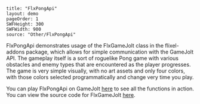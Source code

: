 ```
title: "FlxPongApi"
layout: demo
pageOrder: 1
SWFHeight: 300
SWFWidth: 900
source: "Other/FlxPongApi"
```

FlxPongApi demonstrates usage of the FlxGameJolt class in the flixel-addons package, which allows for simple communication with the GameJolt API. The gameplay itself is a sort of roguelike Pong game with various obstacles and enemy types that are encountered as the player progresses. The game is very simple visually, with no art assets and only four colors, with those colors selected programmatically and change very time you play.

You can play FlxPongApi on GameJolt [here](http://gamejolt.com/games/arcade/flxpong/19975/) to see all the functions in action. You can view the source code for FlxGameJolt [here](https://github.com/HaxeFlixel/flixel-addons/blob/master/flixel/addons/api/FlxGameJolt.hx).